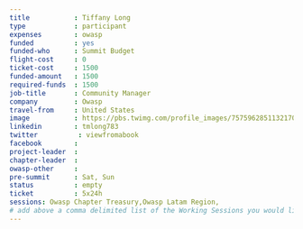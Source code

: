 ```yaml
---
title           : Tiffany Long
type            : participant
expenses        : owasp
funded          : yes
funded-who      : Summit Budget
flight-cost     : 0
ticket-cost     : 1500
funded-amount   : 1500
required-funds  : 1500
job-title       : Community Manager
company         : Owasp
travel-from     : United States
image           : https://pbs.twimg.com/profile_images/757596285113217024/whpdpXe6_400x400.jpg
linkedin        : tmlong783
twitter          : viewfromabook
facebook        :
project-leader  :
chapter-leader  :
owasp-other     :
pre-summit      : Sat, Sun
status          : empty
ticket          : 5x24h
sessions: Owasp Chapter Treasury,Owasp Latam Region, 
# add above a comma delimited list of the Working Sessions you would like to attend (use the session's title)
---
```


<!-- put more details about participant here -->
